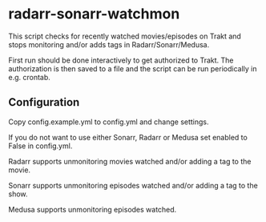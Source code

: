 # radarr-sonarr-watchmon

This script checks for recently watched movies/episodes on Trakt and stops monitoring and/or adds tags in Radarr/Sonarr/Medusa.

First run should be done interactively to get authorized to Trakt.
The authorization is then saved to a file and the script can be run periodically in e.g. crontab.


## Configuration

Copy config.example.yml to config.yml and change settings.

If you do not want to use either Sonarr, Radarr or Medusa set enabled to False in config.yml.

Radarr supports unmonitoring movies watched and/or adding a tag to the movie.

Sonarr supports unmonitoring episodes watched and/or adding a tag to the show.

Medusa supports unmonitoring episodes watched.


